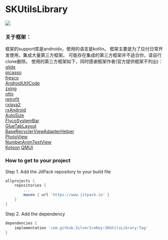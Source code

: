 # SKUtilsLibrary  
[![](https://www.jitpack.io/v/SilverIceKey/SKUtilsLibrary.svg)](https://www.jitpack.io/#SilverIceKey/SKUtilsLibrary)
### 关于框架：
框架的support库是androidx，使用的语言是kotlin。
框架主要是为了应付日常开发使用，集成大量第三方框架。
可能存在集成的第三方框架并不适合你，请自行clone删除。
使用的第三方框架如下，同时感谢框架作者(官方提供框架不列出)：  
[glide](https://github.com/bumptech/glide)  
[picasso](https://github.com/square/picasso)  
[fresco](https://github.com/facebook/fresco)  
[AndroidUtilCode](https://github.com/Blankj/AndroidUtilCode)  
[zxing](https://github.com/zxing/zxing)  
[otto](https://github.com/square/otto)  
[retrofit](https://github.com/square/retrofit)  
[rxjava2](https://github.com/ReactiveX/RxJava)  
[rxAndroid](https://github.com/ReactiveX/RxAndroid)  
[AutoSize](https://github.com/JessYanCoding/AndroidAutoSize)  
[FlycoSystemBar](https://github.com/H07000223/FlycoSystemBar)  
[GlueTabLayout](https://github.com/negier/GlueTabLayout)  
[BaseRecyclerViewAdapterHelper](https://github.com/CymChad/BaseRecyclerViewAdapterHelper)  
[PhotoView](https://github.com/chrisbanes/PhotoView)  
[NumberAnimTextView](https://github.com/Bakumon/NumberAnimTextView)  
[Kotson](https://github.com/SalomonBrys/Kotson)
[QMUI](https://github.com/Tencent/QMUI_Android)
### How to get to your project
Step 1. Add the JitPack repository to your build file
```groovy
allprojects {
	repositories {
		...
		maven { url 'https://www.jitpack.io' }
	}
}
```
Step 2. Add the dependency
```groovy
dependencies {
	implementation 'com.github.SilverIceKey:SKUtilsLibrary:Tag'
}
```

